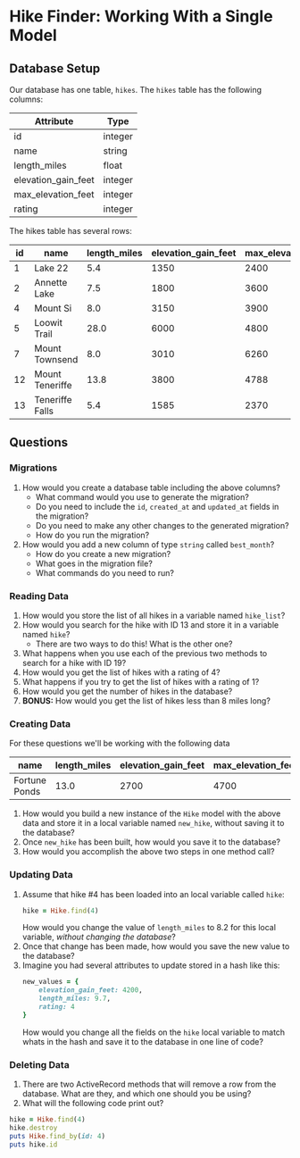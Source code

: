 # Hike Finder: Working With a Single Model

## Database Setup

Our database has one table, `hikes`. The `hikes` table has the following columns:

Attribute           | Type
---                 | ---
id                  | integer
name                | string
length_miles        | float
elevation_gain_feet | integer
max_elevation_feet  | integer
rating              | integer

The hikes table has several rows:

id  | name    | length_miles | elevation_gain_feet | max_elevation_feet | rating
--- | ---     | ---          | ---                 | ---                | ---
1   | Lake 22 | 5.4          | 1350                | 2400               | 4
2   | Annette Lake | 7.5     | 1800                | 3600               | 3
4   | Mount Si     | 8.0     | 3150                | 3900               | 3
5   | Loowit Trail | 28.0    | 6000                | 4800               | 5
7   | Mount Townsend | 8.0   | 3010                | 6260               | 2
12  | Mount Teneriffe | 13.8 | 3800                | 4788               | 4
13  | Teneriffe Falls | 5.4  | 1585                | 2370               | 4

## Questions

### Migrations

1. How would you create a database table including the above columns?
    - What command would you use to generate the migration?
    - Do you need to include the `id`, `created_at` and `updated_at` fields in the migration?
    - Do you need to make any other changes to the generated migration?
    - How do you run the migration?
1. How would you add a new column of type `string` called `best_month`?
    - How do you create a new migration?
    - What goes in the migration file?
    - What commands do you need to run?

### Reading Data

1. How would you store the list of all hikes in a variable named `hike_list`?
1. How would you search for the hike with ID 13 and store it in a variable named `hike`?
    - There are two ways to do this! What is the other one?
1. What happens when you use each of the previous two methods to search for a hike with ID 19?
1. How would you get the list of hikes with a rating of 4?
1. What happens if you try to get the list of hikes with a rating of 1?
1. How would you get the number of hikes in the database?
1. **BONUS:** How would you get the list of hikes less than 8 miles long?

### Creating Data

For these questions we'll be working with the following data

name    | length_miles | elevation_gain_feet | max_elevation_feet | rating
---     | ---          | ---                 | ---                | ---
Fortune Ponds | 13.0   | 2700                | 4700               | 3

1. How would you build a new instance of the `Hike` model with the above data and store it in a local variable named `new_hike`, without saving it to the database?
1. Once `new_hike` has been built, how would you save it to the database?
1. How would you accomplish the above two steps in one method call?

### Updating Data

1. Assume that hike #4 has been loaded into an local variable called `hike`:
    ```ruby
    hike = Hike.find(4)
    ```
    How would you change the value of `length_miles` to 8.2 for this local variable, _without changing the database_?
1. Once that change has been made, how would you save the new value to the database?
1. Imagine you had several attributes to update stored in a hash like this:
    ```ruby
    new_values = {
        elevation_gain_feet: 4200,
        length_miles: 9.7,
        rating: 4
    }
    ```
    How would you change all the fields on the `hike` local variable to match whats in the hash and save it to the database in one line of code?

### Deleting Data

1. There are two ActiveRecord methods that will remove a row from the database. What are they, and which one should you be using?
1. What will the following code print out?

```ruby
hike = Hike.find(4)
hike.destroy
puts Hike.find_by(id: 4)
puts hike.id
```